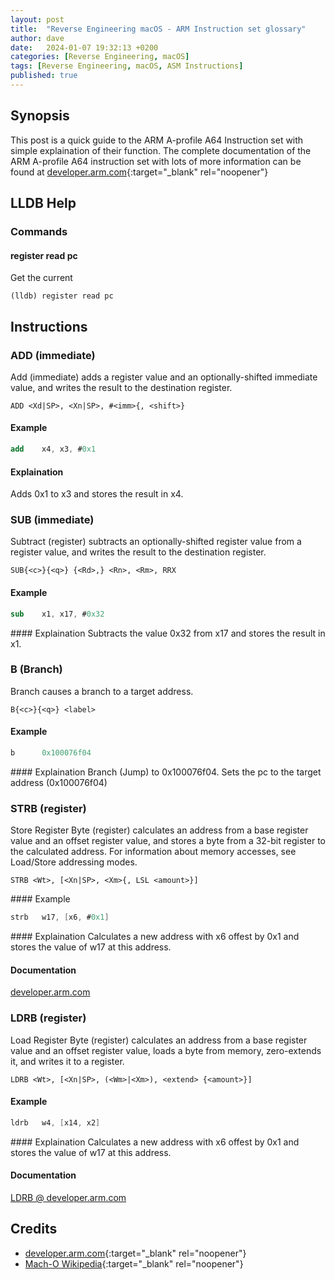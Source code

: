```yaml
---
layout: post
title:  "Reverse Engineering macOS - ARM Instruction set glossary"
author: dave
date:   2024-01-07 19:32:13 +0200
categories: [Reverse Engineering, macOS]
tags: [Reverse Engineering, macOS, ASM Instructions]
published: true 
---
```


## Synopsis
This post is a quick guide to the ARM A-profile A64 Instruction set with simple explaination of their function. The complete documentation of the ARM A-profile A64 instruction set with lots of more information can be found at [developer.arm.com](https://developer.arm.com/documentation){:target="_blank" rel="noopener"}

<!--## Overview
If patching a file is not an option and / or you want to add a lot of new code to an existing app and adding a new section is not an option, then you might want to inject a new library into an exeisting app and the call the code from this library. This tutorial shows you just that and how to achive this with the help of LIEF and Ghidra.-->

## LLDB Help
### Commands
#### register read pc
Get the current 

```lldb
(lldb) register read pc
```

## Instructions

### ADD (immediate)
Add (immediate) adds a register value and an optionally-shifted immediate value, and writes the result to the destination register.

```doc
ADD <Xd|SP>, <Xn|SP>, #<imm>{, <shift>}
```

#### Example
```nasm
add    x4, x3, #0x1
```

#### Explaination
Adds 0x1 to x3 and stores the result in x4.

### SUB (immediate)
Subtract (register) subtracts an optionally-shifted register value from a register value, and writes the result to the destination register.

```doc
SUB{<c>}{<q>} {<Rd>,} <Rn>, <Rm>, RRX
```

#### Example
```nasm
sub    x1, x17, #0x32
```

#### Explaination
Subtracts the value 0x32 from x17 and stores the result in x1.

### B (Branch)
Branch causes a branch to a target address.

```doc
B{<c>}{<q>} <label>
```
#### Example

```nasm
b      0x100076f04
```
#### Explaination
Branch (Jump) to 0x100076f04. Sets the pc to the target address (0x100076f04)

### STRB (register)
Store Register Byte (register) calculates an address from a base register value and an offset register value, and stores a byte from a 32-bit register to the calculated address. For information about memory accesses, see Load/Store addressing modes.

```doc
STRB <Wt>, [<Xn|SP>, <Xm>{, LSL <amount>}]
```
#### Example

```nasm
strb   w17, [x6, #0x1]
```

#### Explaination
Calculates a new address with x6 offest by 0x1 and stores the value of w17 at this address.

#### Documentation
[developer.arm.com](https://developer.arm.com/documentation/ddi0602/2023-12/Base-Instructions/STRB--register---Store-Register-Byte--register--?lang=en)

### LDRB (register)
Load Register Byte (register) calculates an address from a base register value and an offset register value, loads a byte from memory, zero-extends it, and writes it to a register.

```doc
LDRB <Wt>, [<Xn|SP>, (<Wm>|<Xm>), <extend> {<amount>}]
```
#### Example

```nasm
ldrb   w4, [x14, x2]
```

#### Explaination
Calculates a new address with x6 offest by 0x1 and stores the value of w17 at this address.

#### Documentation
[LDRB @ developer.arm.com](https://developer.arm.com/documentation/ddi0602/2023-12/Base-Instructions/LDRB--register---Load-Register-Byte--register--?lang=en)


## <a id="credits"></a>Credits
- [developer.arm.com](https://developer.arm.com/documentation){:target="_blank" rel="noopener"}
- [Mach-O Wikipedia](https://en.wikipedia.org/wiki/Mach-O){:target="_blank" rel="noopener"}
